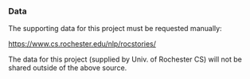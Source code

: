 ### Data

The supporting data for this project must be requested manually:

https://www.cs.rochester.edu/nlp/rocstories/

The data for this project (supplied by Univ. of Rochester CS) will not be shared outside of the above source.
